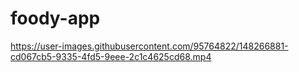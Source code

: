 # foody-app
https://user-images.githubusercontent.com/95764822/148266881-cd067cb5-9335-4fd5-9eee-2c1c4625cd68.mp4

